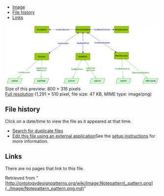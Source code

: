 * [Image](../Image/Notepattern_pattern.png.md#file)
* [File history](../Image/Notepattern_pattern.png.md#filehistory)
* [Links](../Image/Notepattern_pattern.png.md#filelinks)

[![Image:Notepattern pattern.png](../images/thumb/3/3d/Notepattern_pattern.png/800px-Notepattern_pattern.png)](../images/3/3d/Notepattern_pattern.png)  
Size of this preview: 800 × 316 pixels  
[Full resolution](../images/3/3d/Notepattern_pattern.png)‎ (1,291 × 510 pixel, file size: 47 KB, MIME type: image/png)

## File history

Click on a date/time to view the file as it appeared at that time.



  
* [Search for duplicate files](http://ontologydesignpatterns.org/wiki/Special:FileDuplicateSearch/Notepattern_pattern.png "Special:FileDuplicateSearch/Notepattern pattern.png")
* [Edit this file using an external application](http://ontologydesignpatterns.org/wiki/index.php?title=Image:Notepattern_pattern.png&action=edit&externaledit=true&mode=file "Image:Notepattern pattern.png")See the [setup instructions](http://www.mediawiki.org/wiki/Manual:External_editors "http://www.mediawiki.org/wiki/Manual:External_editors") for more information.

## Links



There are no pages that link to this file.




Retrieved from "[http://ontologydesignpatterns.org/wiki/Image:Notepattern\_pattern.png](../Image/Notepattern_pattern.png.md)"